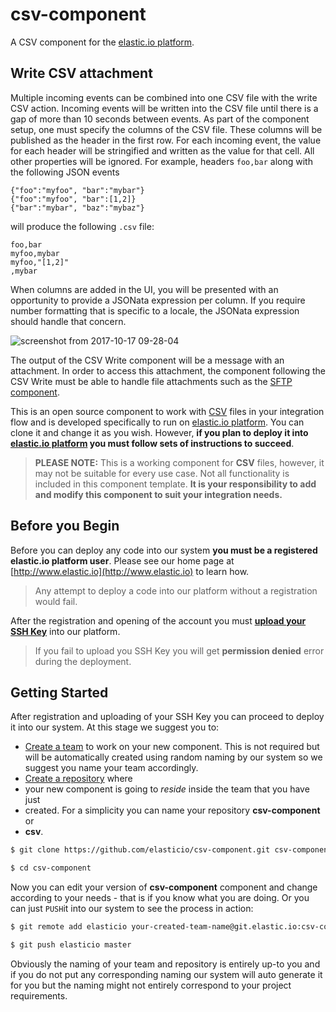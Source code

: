 # csv-component

A CSV component for the [elastic.io platform](http://www.elastic.io "elastic.io platform").


## Write CSV attachment

Multiple incoming events can be combined into one CSV file with the write CSV
action.  Incoming events will be written into the CSV file until there is a gap
of more than 10 seconds between events.  As part of the component setup, one
must specify the columns of the CSV file.  These columns will be published as
the header in the first row.  For each incoming event, the value for each header
will be stringified and written as the value for that cell.  All other
properties will be ignored.  For example, headers ``foo,bar`` along with the
following JSON events

    {"foo":"myfoo", "bar":"mybar"}
    {"foo":"myfoo", "bar":[1,2]}
    {"bar":"mybar", "baz":"mybaz"}

will produce the following ``.csv`` file:

    foo,bar
    myfoo,mybar
    myfoo,"[1,2]"
    ,mybar

When columns are added in the UI, you will be presented with an opportunity to
provide a JSONata expression per column.  If you require number formatting that
is specific to a locale, the JSONata expression should handle that concern.

![screenshot from 2017-10-17 09-28-04](https://user-images.githubusercontent.com/5710732/31651871-926b4530-b31d-11e7-936f-bcf3ff05f8e2.png)

The output of the CSV Write component will be a message with an attachment.  In
order to access this attachment, the component following the CSV Write must be
able to handle file attachments such as the [SFTP
component](https://github.com/elasticio/sftp-component).

This is an open source component to work with
[CSV](http://en.wikipedia.org/wiki/Comma-separated_values) files in your
integration flow and is developed specifically to run on [elastic.io
platform](http://www.elastic.io "elastic.io platform"). You can clone it and
change it as you wish. However, **if you plan to deploy it into [elastic.io
platform](http://www.elastic.io "elastic.io platform") you must follow sets of
instructions to succeed**.

> **PLEASE NOTE:** This is a working component for **CSV** files, however, it
may not be suitable for every use case. Not all functionality is included in
this component template. **It is your responsibility to add and modify this
component to suit your integration needs.**

## Before you Begin

Before you can deploy any code into our system **you must be a registered
elastic.io platform user**. Please see our home page at
[http://www.elastic.io](http://www.elastic.io) to learn how.

> Any attempt to deploy a code into our platform without a registration would fail.

After the registration and opening of the account you must **[upload your SSH
Key](http://docs.elastic.io/docs/ssh-key)** into our platform.

> If you fail to upload you SSH Key you will get **permission denied** error
during the deployment.

## Getting Started

After registration and uploading of your SSH Key you can proceed to deploy it
into our system. At this stage we suggest you to:
* [Create a team](http://docs.elastic.io/page/team-management) to work on your
 new component. This is not required but will be automatically created using
 random naming by our system so we suggest you name your team accordingly.
* [Create a repository](http://docs.elastic.io/page/repository-management) where
* your new component is going to *reside* inside the team that you have just
* created. For a simplicity you can name your repository **csv-component** or
* **csv**.

```bash
$ git clone https://github.com/elasticio/csv-component.git csv-component

$ cd csv-component
```
Now you can edit your version of **csv-component** component and change
according to your needs - that is if you know what you are doing. Or you can
just ``PUSH``it into our system to see the process in action:

```bash
$ git remote add elasticio your-created-team-name@git.elastic.io:csv-component.git

$ git push elasticio master
```
Obviously the naming of your team and repository is entirely up-to you and if
you do not put any corresponding naming our system will auto generate it for you
but the naming might not entirely correspond to your project requirements.
